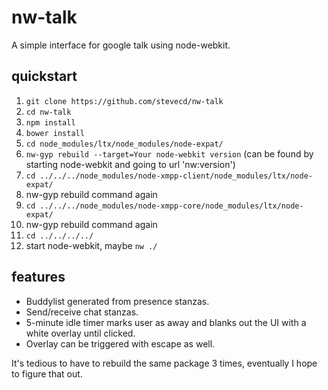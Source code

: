 # nw-talk

A simple interface for google talk using node-webkit.

## quickstart
1. `git clone https://github.com/stevecd/nw-talk`
2. `cd nw-talk`
3. `npm install`
4. `bower install`
5. `cd node_modules/ltx/node_modules/node-expat/`
6. `nw-gyp rebuild --target=Your node-webkit version` (can be found by starting node-webkit and going to url 'nw:version')
7. `cd ../../../node_modules/node-xmpp-client/node_modules/ltx/node-expat/`
8. nw-gyp rebuild command again
9. `cd ../../../node_modules/node-xmpp-core/node_modules/ltx/node-expat/`
10. nw-gyp rebuild command again
11. `cd ../../../../`
12. start node-webkit, maybe `nw ./`

## features
* Buddylist generated from presence stanzas.
* Send/receive chat stanzas.
* 5-minute idle timer marks user as away and blanks out the UI with a white overlay until clicked.
* Overlay can be triggered with escape as well.

It's tedious to have to rebuild the same package 3 times, eventually I hope to figure that out.
